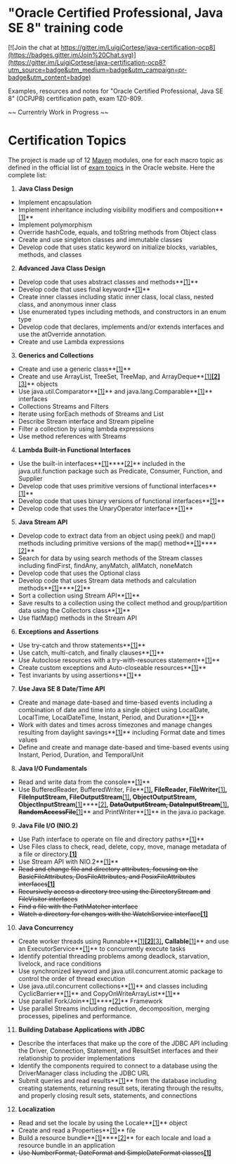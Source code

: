   
 
# "Oracle Certified Professional, Java SE 8" training code

[![Join the chat at https://gitter.im/LuigiCortese/java-certification-ocp8](https://badges.gitter.im/Join%20Chat.svg)](https://gitter.im/LuigiCortese/java-certification-ocp8?utm_source=badge&utm_medium=badge&utm_campaign=pr-badge&utm_content=badge)

Examples, resources and notes for "Oracle Certified Professional, Java SE 8" (OCPJP8) certification path, exam 1Z0-809.

~~ Currentrly Work in Progress ~~

# Certification Topics

The project is made up of 12 [Maven](https://maven.apache.org/) modules, one for each macro topic as defined in the official list of [exam topics](http://education.oracle.com/pls/web_prod-plq-dad/db_pages.getpage?page_id=5001&get_params=p_exam_id:1Z0-809#tabs-2) in the Oracle website. Here the complete list:

1. **Java Class Design**
  * Implement encapsulation
  * Implement inheritance including visibility modifiers and composition**[[1]](01_JavaClassDesign/src/main/java/net/devsedge/visibility/runtime/App.java)**
  * Implement polymorphism
  * Override hashCode, equals, and toString methods from Object class
  * Create and use singleton classes and immutable classes
  * Develop code that uses static keyword on initialize blocks, variables, methods, and classes
2. **Advanced Java Class Design**
  * Develop code that uses abstract classes and methods**[[1]](02_AdvancedJavaClassDesign/src/main/java/net/devsedge/abstractclass/basics/App.java)**
  * Develop code that uses final keyword**[[1]](02_AdvancedJavaClassDesign/src/main/java/net/devsedge/finalkeyword/basics/App.java)**
  * Create inner classes including static inner class, local class, nested class, and anonymous inner class
  * Use enumerated types including methods, and constructors in an enum type
  * Develop code that declares, implements and/or extends interfaces and use the atOverride annotation.
  * Create and use Lambda expressions
3. **Generics and Collections**
  * Create and use a generic class**[[1]](03_GenericsAndCollections/src/main/java/net/devsedge/generics/withcollections/App.java)**
  * Create and use ArrayList, TreeSet, TreeMap, and ArrayDeque**[[1]](03_GenericsAndCollections/src/main/java/net/devsedge/collections/deque/App.java)****[[2]](03_GenericsAndCollections/src/main/java/net/devsedge/collections/queue/App.java)****[[3]](03_GenericsAndCollections/src/main/java/net/devsedge/collections/sortorder/App.java)** objects
  * Use java.util.Comparator**[[1]](03_GenericsAndCollections/src/main/java/net/devsedge/collections/comparator/App.java)** and java.lang.Comparable**[[1]](03_GenericsAndCollections/src/main/java/net/devsedge/collections/comparable/App.java)** interfaces
  * Collections Streams and Filters
  * Iterate using forEach methods of Streams and List
  * Describe Stream interface and Stream pipeline
  * Filter a collection by using lambda expressions
  * Use method references with Streams
4. **Lambda Built-in Functional Interfaces**
  * Use  the built-in interfaces**[[1]](04_LambdaBuilt-inFunctionalInterfaces/src/main/java/net/devsedge/functionalinterfaces/minimalcustom/App.java)****[[2]](04_LambdaBuilt-inFunctionalInterfaces/src/main/java/net/devsedge/functionalinterfaces/methodreference/App.java)** included in the java.util.function package such as Predicate, Consumer, Function, and Supplier
  * Develop code that uses primitive versions of functional interfaces**[[1]](04_LambdaBuilt-inFunctionalInterfaces/src/main/java/net/devsedge/functionalinterfaces/primitive/App.java)**
  * Develop code that uses binary versions of functional interfaces**[[1]](04_LambdaBuilt-inFunctionalInterfaces/src/main/java/net/devsedge/functionalinterfaces/binary/App.java)**
  * Develop code that uses the UnaryOperator interface**[[1]](04_LambdaBuilt-inFunctionalInterfaces/src/main/java/net/devsedge/functionalinterfaces/unaryoperator/App.java)**
5. **Java Stream API**
  * Develop code to extract data from an object using peek() and map() methods including primitive versions of the map() method**[[1]](05_JavaStreamAPI/src/main/java/net/devsedge/stream/map/App.java)****[[2]](05_JavaStreamAPI/src/main/java/net/devsedge/stream/foreachordere/App.java)**
  * Search for data by using search methods of the Stream classes including findFirst, findAny, anyMatch, allMatch, noneMatch
  * Develop code that uses the Optional class
  * Develop code that uses Stream data methods and calculation methods**[[1]](05_JavaStreamAPI/src/main/java/net/devsedge/stream/reduce/App.java)****[[2]](05_JavaStreamAPI/src/main/java/net/devsedge/stream/reduce/App.java)**
  * Sort a collection using Stream API**[[1]](05_JavaStreamAPI/src/main/java/net/devsedge/stream/sortminmax/App.java)**
  * Save results to a collection using the collect method and group/partition data using the Collectors class**[[1]](05_JavaStreamAPI/src/main/java/net/devsedge/stream/creation/App.java)**
  * Use flatMap() methods in the Stream API
6. **Exceptions and Assertions**
  * Use try-catch and throw statements**[[1]](06_ExceptionsAndAssertions/src/main/java/net/devsedge/exception/trycatch/App.java)**
  * Use catch, multi-catch, and finally clauses**[[1]](06_ExceptionsAndAssertions/src/main/java/net/devsedge/exception/multicatch/App.java)**
  * Use Autoclose resources with a try-with-resources statement**[[1]](06_ExceptionsAndAssertions/src/main/java/net/devsedge/autocloseable/basics/App.java)**
  * Create custom exceptions and Auto-closeable resources**[[1]](06_ExceptionsAndAssertions/src/main/java/net/devsedge/autocloseable/custom/App.java)**
  * Test invariants by using assertions**[[1]](06_ExceptionsAndAssertions/src/main/java/net/devsedge/assertions/basics/App.java)**
7. **Use Java SE 8 Date/Time API**
  * Create and manage date-based and time-based events including a combination of date and time into a single object using LocalDate, LocalTime, LocalDateTime, Instant, Period, and Duration**[[1]](07_JavaSE8DateTimeAPI/src/main/java/net/devsedge/datetime/basics/App.java)**
  * Work with dates and times across timezones and manage changes resulting from daylight savings**[[1]](07_JavaSE8DateTimeAPI/src/main/java/net/devsedge/periodduration/daylightsaving/App.java)** including Format date and times values
  * Define and create and manage date-based and time-based events using Instant, Period, Duration, and TemporalUnit
8. **Java I/O Fundamentals**
  * Read and write data from the console**[[1]](08_JavaIOFundamentals/src/main/java/net/devsedge/io/console/App.java)**
  * Use BufferedReader, BufferedWriter, File**[[1]](08_JavaIOFundamentals/src/main/java/net/devsedge/io/file/App.java)**, FileReader, FileWriter**[[1]](08_JavaIOFundamentals/src/main/java/net/devsedge/charbased/file/App.java)**, FileInputStream, FileOutputStream**[[1]](08_JavaIOFundamentals/src/main/java/net/devsedge/bytebased/filestream/App.java)**, ObjectOutputStream, ObjectInputStream**[[1]](08_JavaIOFundamentals/src/main/java/net/devsedge/bytebased/objectstream/App.java)****[[2]](08_JavaIOFundamentals/src/main/java/net/devsedge/bytebased/objectstreamwithstate/App.java)**, ~~DataOutputStream, DataInputStream~~**[[1]](08_JavaIOFundamentals/src/main/java/net/devsedge/bytebased/datastream/App.java)**, ~~RandomAccessFile~~**[[1]](08_JavaIOFundamentals/src/main/java/net/devsedge/io/randomaccessfile/App.java)** and PrintWriter**[[1]](08_JavaIOFundamentals/src/main/java/net/devsedge/charbased/print/App.java)** in the java.io package.
9. **Java File I/O (NIO.2)**
  * Use Path interface to operate on file and directory paths**[[1]](09_JavaFileIO-NIO2/src/main/java/net/devsedge/path/basics/App.java)**
  * Use Files class to check, read, delete, copy, move, manage metadata of a file or directory.**[[1]](09_JavaFileIO-NIO2/src/main/java/net/devsedge/files/getwriter/App.java)**
  * Use Stream API with NIO.2**[[1]](09_JavaFileIO-NIO2/src/main/java/net/devsedge/files/streams/App.java)**
  * ~~Read and change file and directory attributes, focusing on the BasicFileAttributes, DosFileAttributes, and PosixFileAttributes interfaces~~**[[1]](09_JavaFileIO-NIO2/src/main/java/net/devsedge/nio2/attributes/App.java)**
  * ~~Recursively access a directory tree using the DirectoryStream and FileVisitor interfaces~~
  * ~~Find a file with the PathMatcher interface~~
  * ~~Watch a directory for changes with the WatchService interface~~**[[1]](09_JavaFileIO-NIO2/src/main/java/net/devsedge/filesystems/watchservice/App.java)**
10. **Java Concurrency**
  * Create worker threads using Runnable**[[1]](10_JavaConcurrency/src/main/java/net/devsedge/threadandrunnable/waitnotify/App.java)****[[2]](10_JavaConcurrency/src/main/java/net/devsedge/lockandcondition/lockawaitnotify/App.java)****[[3]](10_JavaConcurrency/src/main/java/net/devsedge/lockandcondition/reentrantreadwritelock/App.java)**, Callable**[[1]](10_JavaConcurrency/src/main/java/net/devsedge/executorservice/withcallable/App.java)** and use an ExecutorService**[[1]](10_JavaConcurrency/src/main/java/net/devsedge/executorservice/withrunnable/App.java)** to concurrently execute tasks
  * Identify potential threading problems among deadlock, starvation, livelock, and race conditions
  * Use synchronized keyword and java.util.concurrent.atomic package to control the order of thread execution
  * Use java.util.concurrent collections**[[1]](10_JavaConcurrency/src/main/java/net/devsedge/concurrentcollections/concurrenthashmap/App.java)** and classes including CyclicBarrier**[[1]](10_JavaConcurrency/src/main/java/net/devsedge/cyclicbarrier/basic/App.java)** and CopyOnWriteArrayList**[[1]](10_JavaConcurrency/src/main/java/net/devsedge/copyonwritearraylist/basic/App.java)**
  * Use parallel Fork/Join**[[1]](10_JavaConcurrency/src/main/java/net/devsedge/forkjoin/withaction/App.java)****[[2]](10_JavaConcurrency/src/main/java/net/devsedge/forkjoin/withtask/App.java)** Framework
  * Use parallel Streams including reduction, decomposition, merging processes, pipelines and performance.
11. **Building Database Applications with JDBC**
  * Describe the interfaces that make up the core of the JDBC API including the Driver, Connection, Statement, and ResultSet interfaces and their relationship to provider implementations
  * Identify the components required to connect to a database using the DriverManager class including the JDBC URL
  * Submit queries and read results**[[1]](11_BuildingDatabaseApplicationsWithJDBC/src/main/java/net/devsedge/jdbc/basics/App.java)** from the database including creating statements, returning result sets, iterating through the results, and properly closing result sets, statements, and connections
12. **Localization**
  * Read and set the locale by using the Locale**[[1]](12_Localization/src/main/java/net/devsedge/locale/basics/App.java)** object
  * Create and read a Properties**[[1]](12_Localization/src/main/java/net/devsedge/resourcefile/basics/App.java)** file
  * Build a resource bundle**[[1]](12_Localization/src/main/java/net/devsedge/resourceboundle/fromfile/App.java)****[[2]](12_Localization/src/main/java/net/devsedge/resourceboundle/fromclass/App.java)** for each locale and load a resource bundle in an application
  * ~~Use NumberFormat, DateFormat and SimpleDateFormat classes~~**[[1]](12_Localization/src/main/java/net/devsedge/format/basics/App.java)**
